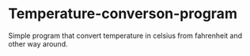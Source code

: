# Temperature-converson-program
Simple program that convert temperature in celsius from fahrenheit and other way around.
